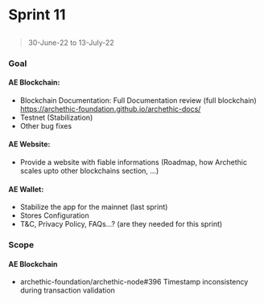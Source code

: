 # Sprint 11

## 

> 30-June-22 to 13-July-22

### Goal

#### AE Blockchain:
- Blockchain Documentation: Full Documentation review (full blockchain) https://archethic-foundation.github.io/archethic-docs/
- Testnet (Stabilization)
- Other bug fixes

#### AE Website: 
- Provide a website with fiable informations (Roadmap, how Archethic scales upto other blockchains section, …)

#### AE Wallet:
- Stabilize the app for the mainnet (last sprint)
- Stores Configuration
- T&C, Privacy Policy, FAQs...? (are they needed for this sprint)


### Scope

#### AE Blockchain
 - archethic-foundation/archethic-node#396 Timestamp inconsistency during transaction validation
 
